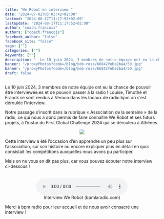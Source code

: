 ```yaml
---
title: "We Robot en interview "
date: "2024-07-02T05:03:42+02:00"
lastmod: "2024-08-17T11:17:52+02:00"
lastupdate: "2024-08-17T11:17:52+02:00"
author: "coach.francois"
authors: ["coach.francois"]
facebook_author: "false"
facebook_site: "false"
tags: [""]
categories: [""]
keywords: [""]
description: "  Le 10 juin 2024, 3 membres de notre équipe ont eu la chance de pouvoir être interviewée.es et de pouvoir passer à la radio !  "
baneer: "/proxyPhotos?code=/blog/bob-ross/66842febe2ba4/50.jpg"
banner: "/proxyPhotos?code=/blog/bob-ross/66842febe2ba4/50.jpg"
draft: false
---
```

Le 10 juin 2024, 3 membres de notre équipe ont eu la chance de pouvoir être interviewée.es et de pouvoir passer à la radio !  Louise, Timothé et Franck se sont rendus à Vernon dans les locaux de radio bpm où s’est déroulée l’interview. 

Notre passage s’inscrit dans la rubrique « Association de la semaine » de la radio, ce qui nous a donc permis de faire connaître We Robot et ses futurs projets, à l’instar du First Global Challenge 2024 qui se déroulera à Athènes.


<center>
<img src="/proxyPhotos?code=/blog/bob-ross/66842febe2ba4/50.jpg">
</center>


Cette interview a été l’occasion d’en apprendre un peu plus sur l’association, sur son histoire ou encore expliquer plus en détail en quoi consistait les compétitions auxquelles nous avons pu participer.

Mais on ne vous en dit pas plus, car vous pouvez écouter notre interview ci-dessous !
<br><br>

<center>
<figure>
  	<audio controls src="/posts/ASSO-DE-LA-SEMAINE-We-robot.mp3"></audio>
	<figcaption>Interview We Robot (bpmlaradio.com)</figcaption>
</figure>
</center>

Merci à bpm radio pour leur accueil et de nous avoir consacré une interview !

<!--hyperlien vers une page Web
<a href="https://bpmlaradio.com/association-vernon/"
   title="interview We Robot"></a>-->




    


